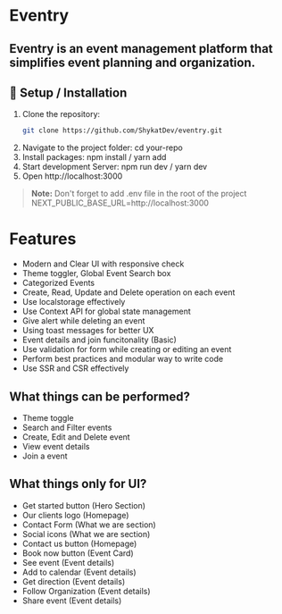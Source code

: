 # Eventry

## Eventry is an event management platform that simplifies event planning and organization.

## 🚀 Setup / Installation

1. Clone the repository:
   ```bash
   git clone https://github.com/ShykatDev/eventry.git
   ```
2. Navigate to the project folder:
   cd your-repo
3. Install packages:
   npm install / yarn add
4. Start development Server:
   npm run dev / yarn dev
5. Open http://localhost:3000

> **Note:** Don't forget to add .env file in the root of the project NEXT_PUBLIC_BASE_URL=http://localhost:3000

# Features

- Modern and Clear UI with responsive check
- Theme toggler, Global Event Search box
- Categorized Events
- Create, Read, Update and Delete operation on each event
- Use localstorage effectively
- Use Context API for global state management
- Give alert while deleting an event
- Using toast messages for better UX
- Event details and join funcitonality (Basic)
- Use validation for form while creating or editing an event
- Perform best practices and modular way to write code
- Use SSR and CSR effectively

## What things can be performed?

- Theme toggle
- Search and Filter events
- Create, Edit and Delete event
- View event details
- Join a event

## What things only for UI?

- Get started button (Hero Section)
- Our clients logo (Homepage)
- Contact Form (What we are section)
- Social icons (What we are section)
- Contact us button (Homepage)
- Book now button (Event Card)
- See event (Event details)
- Add to calendar (Event details)
- Get direction (Event details)
- Follow Organization (Event details)
- Share event (Event details)
